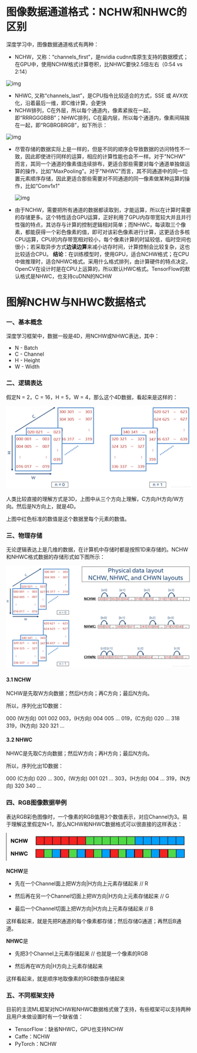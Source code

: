 # 图像数据通道格式：NCHW和NHWC的区别

深度学习中，图像数据通道格式有两种：

- NCHW，又称：“channels_first”，是nvidia cudnn库原生支持的数据模式；在GPU中，使用NCHW格式计算卷积，比NHWC要快2.5倍左右（0:54 vs 2:14）

![img](https://upload-images.jianshu.io/upload_images/10758717-476c7153099ec768.png?imageMogr2/auto-orient/strip|imageView2/2/format/webp)

- NHWC, 又称“channels_last”，是CPU指令比较适合的方式，SSE 或 AVX优化，沿着最后一维，即C维计算，会更快
- NCHW排列，C在外层，所以每个通道内，像素紧挨在一起，即“RRRGGGBBB”；NHWC排列，C在最内层，所以每个通道内，像素间隔挨在一起，即“RGBRGBRGB”，如下所示：

![img](https://upload-images.jianshu.io/upload_images/10758717-6be50621e55f58f4.png?imageMogr2/auto-orient/strip|imageView2/2/format/webp)

- 尽管存储的数据实际上是一样的，但是不同的顺序会导致数据的访问特性不一致，因此即使进行同样的运算，相应的计算性能也会不一样。对于"NCHW" 而言，其同一个通道的像素值连续排布，更适合那些需要对每个通道单独做运算的操作，比如"MaxPooling"。对于"NHWC"而言，其不同通道中的同一位置元素顺序存储，因此更适合那些需要对不同通道的同一像素做某种运算的操作，比如“Conv1x1”

  ![img](https://upload-images.jianshu.io/upload_images/10758717-50ff0ea05d49f3e4.png?imageMogr2/auto-orient/strip|imageView2/2/format/webp)

- 由于NCHW，需要把所有通道的数据都读取到，才能运算，所以在计算时需要的存储更多。这个特性适合GPU运算，正好利用了GPU内存带宽较大并且并行性强的特点，其访存与计算的控制逻辑相对简单；而NHWC，每读取三个像素，都能获得一个彩色像素的值，即可对该彩色像素进行计算，这更适合多核CPU运算，CPU的内存带宽相对较小，每个像素计算的时延较低，临时空间也很小；若采取异步方式**边读边算**来减小访存时间，计算控制会比较复杂，这也比较适合CPU。
   **结论**：在训练模型时，使用GPU，适合NCHW格式；在CPU中做推理时，适合NHWC格式。采用什么格式排列，由计算硬件的特点决定。OpenCV在设计时是在CPU上运算的，所以默认HWC格式。TensorFlow的默认格式是NHWC，也支持cuDNN的NCHW

  



# 图解NCHW与NHWC数据格式

### 一、基本概念

深度学习框架中，数据一般是4D，用NCHW或NHWC表达，其中：

- N - Batch
- C - Channel
- H - Height
- W - Width



### 二、逻辑表达

假定N = 2，C = 16，H = 5，W = 4，那么这个4D数据，看起来是这样的：

![img](图像数据通道格式：NCHW和NHWC的区别.assets/20201012213653577.png)

人类比较直接的理解方式是3D，上图中从三个方向上理解，C方向/H方向/W方向。然后是N方向上，就是4D。

上图中红色标准的数值是这个数据里每个元素的数值。



### 三、物理存储

无论逻辑表达上是几维的数据，在计算机中存储时都是按照1D来存储的。NCHW和NHWC格式数据的存储形式如下图所示：

![img](图像数据通道格式：NCHW和NHWC的区别.assets/20201012214458130.png)

#### 3.1 NCHW

NCHW是先取W方向数据；然后H方向；再C方向；最后N方向。

所以，序列化出1D数据：

000 (W方向) 001 002 003，(H方向) 004 005 ... 019，(C方向) 020 ... 318 319，(N方向) 320 321 ...

#### 3.2 NHWC

NHWC是先取C方向数据；然后W方向；再H方向；最后N方向。

所以，序列化出1D数据：

000 (C方向) 020 ... 300，(W方向) 001 021 ... 303，(H方向) 004 ... 319，(N方向) 320 340 ...



### 四、RGB图像数据举例

表达RGB彩色图像时，一个像素的RGB值用3个数值表示，对应Channel为3。易于理解这里假定N=1，那么NCHW和NHWC数据格式可以很直接的这样表达：

![img](图像数据通道格式：NCHW和NHWC的区别.assets/20181108214227390.png)

**NCHW**是

- 先在一个Channel面上把W方向|H方向上元素存储起来 // R

- 然后再在另一个Channel切面上把W方向|H方向上元素存储起来 // G

- 最后一个Channel切面上把W方向|H方向上元素存储起来 // B

这样看起来，就是先把R通道的每个像素都存储；然后存储G通道；再然后B通道。

**NHWC**是

- 先把3个Channel上元素存储起来 // 也就是一个像素的RGB

- 然后再在W方向|H方向上元素存储起来

这样看起来，就是顺序地取像素的RGB数值存储起来



### 五、不同框架支持

目前的主流ML框架对NCHW和NHWC数据格式做了支持，有些框架可以支持两种且用户未做设置时有一个缺省值：

- TensorFlow：缺省NHWC，GPU也支持NCHW
- Caffe：NCHW
- PyTorch：NCHW